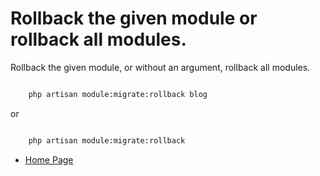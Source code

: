 # Rollback the given module or rollback all modules.

Rollback the given module, or without an argument, rollback all modules.


``` bash

    php artisan module:migrate:rollback blog

```

or

``` bash

    php artisan module:migrate:rollback

```

- [Home Page](https://idel327.github.io/laravel-modular)
